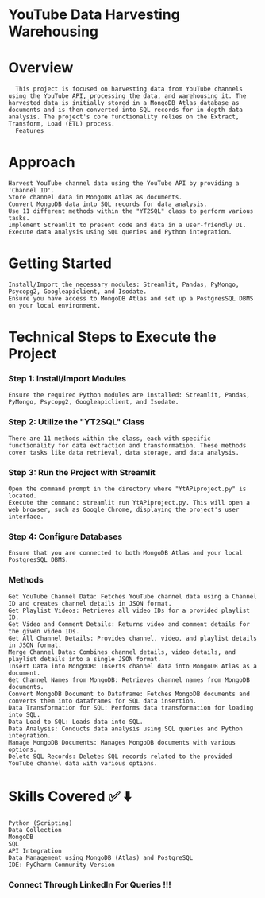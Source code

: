 # YouTube Data Harvesting Warehousing


# Overview

      This project is focused on harvesting data from YouTube channels using the YouTube API, processing the data, and warehousing it. The harvested data is initially stored in a MongoDB Atlas database as documents and is then converted into SQL records for in-depth data analysis. The project's core functionality relies on the Extract, Transform, Load (ETL) process.
      Features

# Approach 
    Harvest YouTube channel data using the YouTube API by providing a 'Channel ID'.
    Store channel data in MongoDB Atlas as documents.
    Convert MongoDB data into SQL records for data analysis.
    Use 11 different methods within the "YT2SQL" class to perform various tasks.
    Implement Streamlit to present code and data in a user-friendly UI.
    Execute data analysis using SQL queries and Python integration.

# Getting Started

    Install/Import the necessary modules: Streamlit, Pandas, PyMongo, Psycopg2, Googleapiclient, and Isodate.
    Ensure you have access to MongoDB Atlas and set up a PostgresSQL DBMS on your local environment.

# Technical Steps to Execute the Project

### Step 1: Install/Import Modules

    Ensure the required Python modules are installed: Streamlit, Pandas, PyMongo, Psycopg2, Googleapiclient, and Isodate.

### Step 2: Utilize the "YT2SQL" Class

    There are 11 methods within the class, each with specific functionality for data extraction and transformation. These methods cover tasks like data retrieval, data storage, and data analysis.

### Step 3: Run the Project with Streamlit

    Open the command prompt in the directory where "YtAPiproject.py" is located.
    Execute the command: streamlit run YtAPiproject.py. This will open a web browser, such as Google Chrome, displaying the project's user interface.

### Step 4: Configure Databases

    Ensure that you are connected to both MongoDB Atlas and your local PostgresSQL DBMS.

### Methods

    Get YouTube Channel Data: Fetches YouTube channel data using a Channel ID and creates channel details in JSON format.
    Get Playlist Videos: Retrieves all video IDs for a provided playlist ID.
    Get Video and Comment Details: Returns video and comment details for the given video IDs.
    Get All Channel Details: Provides channel, video, and playlist details in JSON format.
    Merge Channel Data: Combines channel details, video details, and playlist details into a single JSON format.
    Insert Data into MongoDB: Inserts channel data into MongoDB Atlas as a document.
    Get Channel Names from MongoDB: Retrieves channel names from MongoDB documents.
    Convert MongoDB Document to Dataframe: Fetches MongoDB documents and converts them into dataframes for SQL data insertion.
    Data Transformation for SQL: Performs data transformation for loading into SQL.
    Data Load to SQL: Loads data into SQL.
    Data Analysis: Conducts data analysis using SQL queries and Python integration.
    Manage MongoDB Documents: Manages MongoDB documents with various options.
    Delete SQL Records: Deletes SQL records related to the provided YouTube channel data with various options.

# Skills Covered ✅ ⬇️

    Python (Scripting)
    Data Collection
    MongoDB
    SQL
    API Integration
    Data Management using MongoDB (Atlas) and PostgreSQL
    IDE: PyCharm Community Version

### Connect Through LinkedIn For Queries !!!

